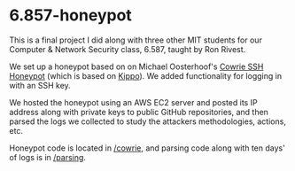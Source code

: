 # 6.857-honeypot
This is a final project I did along with three other MIT students for our Computer & Network Security class, 6.587, taught by Ron Rivest. 

We set up a honeypot based on on Michael Oosterhoof's [Cowrie SSH Honeypot](https://github.com/micheloosterhof/cowrie) (which is based on [Kippo](https://github.com/desaster/kippo/)). We added functionality for logging in with an SSH key. 

We hosted the honeypot using an AWS EC2 server and posted its IP address along with private keys to public GitHub repositories, and then parsed the logs we collected to study the attackers methodologies, actions, etc. 

Honeypot code is located in [/cowrie](cowrie), and parsing code along with ten days' of logs is in [/parsing](parsing). 